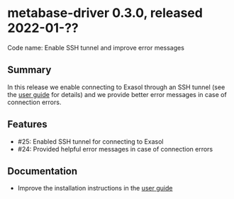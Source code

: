 # metabase-driver 0.3.0, released 2022-01-??

Code name: Enable SSH tunnel and improve error messages

## Summary

In this release we enable connecting to Exasol through an SSH tunnel (see the [user guide](../user_guide/user_guide.md#connecting-through-an–ssh–tunnel) for details) and we provide better error messages in case of connection errors.

## Features

* #25: Enabled SSH tunnel for connecting to Exasol
* #24: Provided helpful error messages in case of connection errors

## Documentation

* Improve the installation instructions in the [user guide](../user_guide/user_guide.md#installing-the-driver)
